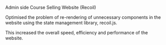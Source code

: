 Admin side Course Selling Website (Recoil)

Optimised the problem of re-rendering of unnecessary components in the website using the state management library, recoil.js.

This increased the overall speed, efficiency and performance of the website.
